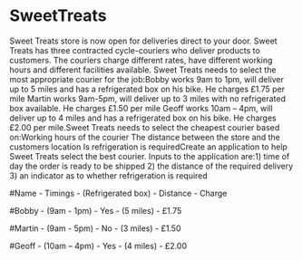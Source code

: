 # SweetTreats

Sweet Treats store is now open for deliveries direct to your door.  Sweet Treats has three contracted cycle-couriers who deliver products to customers. The couriers charge different rates, have different working hours and different facilities available.  Sweet Treats needs to select the most appropriate courier for the job:Bobby works 9am to 1pm, will deliver up to 5 miles and has a refrigerated box on his bike. He charges £1.75 per mile
Martin works 9am-5pm, will deliver up to 3 miles with no refrigerated box available. He charges £1.50 per mile
Geoff works 10am – 4pm, will deliver up to 4 miles and has a refrigerated box on his bike.  He charges £2.00 per mile.Sweet Treats needs to select the cheapest courier based on:Working hours of the courier
The distance between the store and the customers location
Is refrigeration is requiredCreate an application to help Sweet Treats select the best courier. Inputs to the application are:1) time of day the order is ready to be shipped
2) the distance of the required delivery
3) an indicator as to whether refrigeration is required


#Name - Timings - (Refrigerated box) - Distance - Charge

#Bobby	- (9am - 1pm) -	Yes -	(5 miles) -	£1.75

#Martin -	(9am - 5pm) -	No -	(3 miles) -	£1.50

#Geoff -	(10am – 4pm) - Yes -	(4 miles) -	£2.00
